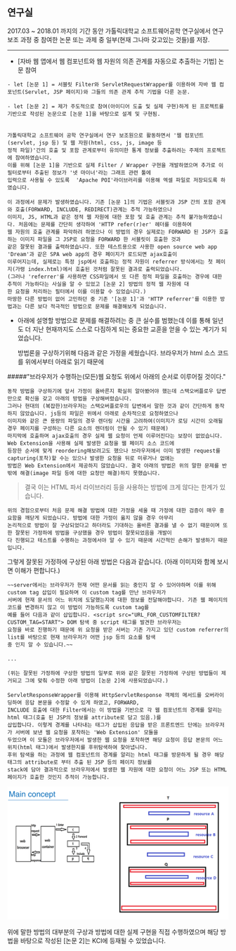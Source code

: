 ## 연구실
2017.03 ~ 2018.01 까지의 기간 동안 가톨릭대학교 소프트웨어공학 연구실에서 연구 보조 과정 중 
참여한 논문 또는 과제 중 일부(현재 그나마 갖고있는 것들)를 저장.

---


   - [자바 웹 앱에서 웹 컴포넌트와 웹 자원의 의존 관계를 자동으로 추출하는 기법] 논문 참여

    - let [논문 1] = 서블릿 Filter와 ServletRequestWrapper를 이용하여 자바 웹 컴포넌트(Servlet, JSP 페이지)와 그들의 의존 관계 추적 기법을 다룬 논문.

    - let [논문 2] = 제가 주도적으로 참여(아이디어 도출 및 실제 구현)하게 된 프로젝트를 기반으로 작성된 논문으로 [논문 1]을 바탕으로 설계 및 구현됨.


	가톨릭대학교 소프트웨어 공학 연구실에서 연구 보조원으로 활동하면서 '웹 컴포넌트(servlet, jsp 등) 및 웹 자원(html, css, js, image 등 
	정적 파일)'간의 호출 및 포함 관계로부터 유의미한 통계 정보를 추출하려는 주제의 프로젝트에 참여하였습니다. 
	이를 위해 [논문 1]을 기반으로 실제 Filter / Wrapper 구현을 개발하였으며 추가로 이 필터로부터 추출된 정보가 '넷 마이너'라는 그래프 관련 툴에 
	입력으로 사용될 수 있도록  'Apache POI'라이브러리를 이용해 엑셀 파일로 저장되도록 하였습니다.

    이 과정에서 문제가 발생하였습니다. 기존 [논문 1]의 기법은 서블릿과 JSP 간의 포함 관계와 호출(FORWARD, INCLUDE, REDIRECT)관계는 추적 가능하였으나 
    이미지, JS, HTML과 같은 정적 웹 자원에 대한 포함 및 호출 관계는 추적 불가능하였습니다. 처음에는 문제를 간단히 생각하여 'HTTP refer(r)er' 헤더를 이용하여 
    웹 자원의 호출 관계를 파악하려 하였으나 이 방법의 경우 실제로는 FORWARD 된 JSP가 호출하는 이미지 파일을 그 JSP로 요청을 FORWARD 한 서블릿이 호출한 것과 
    같은 잘못된 결과를 출력하였습니다. 또한 테스트용으로 사용한 open source web app 'Dream'과 같은 SPA web app의 경우 페이지가 로드되면 ajax호출이 
    이루어지는데, 실제로는 특정 jsp에서 호출하는 정적 자원이 referrer 방식에서는 첫 페이지(가령 index.html)에서 호출된 것처럼 잘못된 결과로 출력되었습니다. 
    (그러나 'referrer'를 사용하면 CSS파일에서 또 다른 정적 파일을 호출하는 경우에 대한 추적이 가능하다는 사실을 알 수 있었고 [논문 2] 방법의 정적 웹 자원에 대
    한 요청을 처리하는 필터에서 이를 이용할 수 있었습니다.) 
    마땅한 다른 방법이 없어 고민하던 중 기존 '[논문 1]'과 'HTTP referrer'를 이용한 방법과는 다른 보다 적극적인 방법으로 문제를 해결해보게 되었습니다.


- 아래에 설명할 방법으로 문제를 해결하려는 중 큰 실수를 범했는데 이를 통해 일년도 더 지난 현재까지도 스스로 다짐하게 되는 중요한 교훈을 얻을 수 있는 계기가 되었습니다.


	방법론을 구상하기위해 다음과 같은 가정을 세웠습니다. 
	브라우저가 html 소스 코드를 위에서부터 아래로 읽기 때문에 


#####"브라우저가 수행하는(모든)웹 요청도 위에서 아래의 순서로 이루어질 것이다."
    
	동작 방법을 구상하기에 앞서 가정이 올바른지 확실히 알아봤어야 했는데 스택오버플로우 답변만으로 확신을 갖고 아래의 방법을 구상해버렸습니다. 
	그러나 현대의 (복잡한)브라우저는 스택오버플로우의 답변에서 말한 것과 같이 간단하게 동작하지 않았습니다. js등의 파일은 위에서 아래로 순차적으로 요청하였으나 
	이미지와 같은 큰 용량의 파일의 경우 렌더링 시간을 고려하여(이미지가 로딩 시간이 오래될 경우 페이지를 구성하는 다른 요소의 렌더링이 안될 수 있기 때문에)
	마지막에 호출하며 ajax호출의 경우 실제 웹 요청이 언제 이루어진다는 보장이 없었습니다. Web Extension을 사용해 실제 발생한 요청을 웹 페이지 소스 코드에 
	등장한 순서에 맞게 reordering해보려고도 했으나 브라우저에서 이미 발생한 request를 capturing(포착)할 수는 있으나 발생한 요청을 뒤로 미루거나 없애는 
	방법은 Web Extension에서 제공하지 않았습니다. 결국 아래의 방법은 위의 말한 문제를 반 밖에 해결(image 파일 등에 대한 요청만 해결)하지 못했습니다. 

> 결국 이는 HTML 파서 라이브러리 등을 사용하는 방법에 크게 않다는 한계가 있습니다.

	위의 경험으로부터 처음 문제 해결 방법에 대한 가정을 세울 때 가정에 대한 검증이 매우 중요함을 깨닫게 되었습니다. 방법에 대한 가정이 옳지 않을 경우 아무리 
	논리적으로 방법이 잘 구상되었다고 하더라도 기대하는 올바른 결과를 낼 수 없기 때문이며 또한 잘못된 가정하에 방법을 구상했을 경우 방법이 잘못되었음을 개발이 
	다 진행되고 테스트를 수행하는 과정에서야 알 수 있기 때문에 시간적인 손해가 발생하기 때문입니다.

그렇게 잘못된 가정하에 구상된 아래 방법은 다음과 같습니다. (아래 이미지와 함께 보시면 이해가 편합니다.)
	
	~~server에서는 브라우저가 현재 어떤 문서를 읽는 중인지 알 수 있어야하며 이를 위해 custom tag 삽입이 필요하며 이 custom tag를 만난 브라우저가 
	서버에 현재 문서의 어느 위치에 도달했는지에 대한 정보를 전달해야합니다. 기존 웹 페이지의 코드를 변경하지 않고 이 방법이 가능하도록 custom tag를 
	예를 들어 다음과 같이 삽입합니다. <script src="URL_FOR_CUSTOMFILTER?CUSTOM_TAG=START"> DOM 탐색 중 script 태그를 발견한 브라우저는
	요청을 바로 진행하기 때문에 위 요청을 받은 서버는 기존 가지고 있던 custom referrer의 list를 바탕으로 현재 브라우저가 어떤 jsp 등의 요소를 탐색
	중 인지 알 수 있습니다.~~
	
	...
	
	(위는 잘못된 가정하에 구상한 방법의 일부로 위와 같은 잘못된 가정하에 구상된 방법들이 제거되고 그에 맞춰 수정한 아래 방법이 [논문 2]에 사용되었습니다.)
	
	ServletResponseWrapper를 이용해 HttpServletResponse 객체의 메서드를 오버라이딩하여 응답 본문을 수정할 수 있게 하였고, FORWARD, 
	INCLUDE 호출에 대한 Filter에서는 이 방법을 기반으로 각 웹 컴포넌트의 경계를 알리는 html 태그(호출 된 JSP의 정보를 attribute로 담고 있음.)를 
	삽입합니다. 이렇게 경계를 나타내는 태그가 삽입된 응답을 받은 프론트엔드 단에는 브라우저가 서버에 보낸 웹 요청을 포착하는 'Web Extension' 모듈을 
	두었으며 이 모듈은 브라우저에서 발생한 웹 요청을 포착하면 해당 요청이 응답 본문의 어느 위치(html 태그)에서 발생한지를 후위탐색하여 찾아냅니다. 
	후위 탐색을 하는 과정에 웹 컴포넌트의 경계를 알리는 html 태그를 방문하게 될 경우 해당 태그의 attribute로 부터 추출 된 JSP 등의 페이지 정보를 
	stack에 담아 결과적으로 브라우저에서 발생한 웹 자원에 대한 요청이 어느 JSP 또는 HTML 페이지가 호출한 것인지 추적이 가능합니다.


![웹자원식별](./webResource.png)

위에 말한 방법의 대부분의 구상과 방법에 대한 실제 구현을 직접 수행하였으며 해당 방법을 바탕으로 작성된 [논문 2]는 KCI에 등재될 수 있었습니다.
